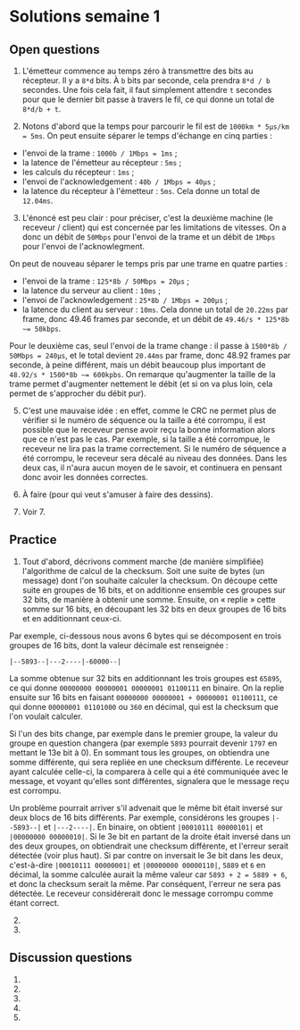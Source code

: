 # Solutions semaine 1

## Open questions

1. L'émetteur commence au temps zéro à transmettre des bits au récepteur. Il y a `8*d` bits. À `b` bits par seconde, cela prendra `8*d / b` secondes. Une fois cela fait, il faut simplement attendre `t` secondes pour que le dernier bit passe à travers le fil, ce qui donne un total de `8*d/b + t`.

2. Notons d'abord que la temps pour parcourir le fil est de `1000km * 5µs/km = 5ms`. On peut ensuite séparer le temps d'échange en cinq parties :
  - l'envoi de la trame : `1000b / 1Mbps = 1ms` ;
  - la latence de l'émetteur au récepteur : `5ms` ;
  - les calculs du récepteur : `1ms` ;
  - l'envoi de l'acknowledgement : `40b / 1Mbps = 40µs` ;
  - la latence du récepteur à l'émetteur : `5ms`.
  Cela donne un total de `12.04ms`.

3. L'énoncé est peu clair : pour préciser, c'est la deuxième machine (le receveur / client) qui est concernée par les limitations de vitesses. On a donc un débit de `50Mbps` pour l'envoi de la trame et un débit de `1Mbps` pour l'envoi de l'acknowlegment.
  
  On peut de nouveau séparer le temps pris par une trame en quatre parties :
  - l'envoi de la trame : `125*8b / 50Mbps = 20µs` ;
  - la latence du serveur au client : `10ms` ;
  - l'envoi de l'acknowledgement : `25*8b / 1Mbps = 200µs` ;
  - la latence du client au serveur : `10ms`.
  Cela donne un total de `20.22ms` par frame, donc 49.46 frames par seconde, et un débit de `49.46/s * 125*8b ~= 50kbps`.
  
  Pour le deuxième cas, seul l'envoi de la trame change : il passe à `1500*8b / 50Mbps = 240µs`, et le total devient `20.44ms` par frame, donc 48.92 frames par seconde, à peine différent, mais un débit beaucoup plus important de `48.92/s * 1500*8b ~= 600kpbs`. On remarque qu'augmenter la taille de la trame permet d'augmenter nettement le débit (et si on va plus loin, cela permet de s'approcher du débit pur).
  
5. C'est une mauvaise idée : en effet, comme le CRC ne permet plus de vérifier si le numéro de séquence ou la taille a été corrompu, il est possible que le receveur pense avoir reçu la bonne information alors que ce n'est pas le cas. Par exemple, si la taille a été corrompue, le receveur ne lira pas la trame correctement. Si le numéro de séquence a été corrompu, le receveur sera décalé au niveau des données. Dans les deux cas, il n'aura aucun moyen de le savoir, et continuera en pensant donc avoir les données correctes.

7. À faire (pour qui veut s'amuser à faire des dessins).

8. Voir 7.


## Practice

1. Tout d'abord, décrivons comment marche (de manière simplifiée) l'algorithme de calcul de la checksum. Soit une suite de bytes (un message) dont l'on souhaite calculer la checksum. On découpe cette suite en groupes de 16 bits, et on additionne ensemble ces groupes sur 32 bits, de manière à obtenir une somme. Ensuite, on « replie » cette somme sur 16 bits, en découpant les 32 bits en deux groupes de 16 bits et en additionnant ceux-ci.

  Par exemple, ci-dessous nous avons 6 bytes qui se décomposent en trois groupes de 16 bits, dont la valeur décimale est renseignée :
  
  ```|--5893--|---2----|-60000--|```
  
  La somme obtenue sur 32 bits en additionnant les trois groupes est `65895`, ce qui donne `00000000 00000001 00000001 01100111` en binaire. On la replie ensuite sur 16 bits en faisant `00000000 00000001 + 00000001 01100111`, ce qui donne `00000001 01101000` ou `360` en décimal, qui est la checksum que l'on voulait calculer.
  
  Si l'un des bits change, par exemple dans le premier groupe, la valeur du groupe en question changera (par exemple `5893` pourrait devenir `1797` en mettant le 13e bit à 0). En sommant tous les groupes, on obtiendra une somme différente, qui sera repliée en une checksum différente. Le receveur ayant calculée celle-ci, la comparera à celle qui a été communiquée avec le message, et voyant qu'elles sont différentes, signalera que le message reçu est corrompu.
  
  Un problème pourrait arriver s'il advenait que le même bit était inversé sur deux blocs de 16 bits différents. Par exemple, considérons les groupes `|--5893--|` et `|---2----|`. En binaire, on obtient `|00010111 00000101|` et `|00000000 00000010|`. Si le 3e bit en partant de la droite était inversé dans un des deux groupes, on obtiendrait une checksum différente, et l'erreur serait détectée (voir plus haut). Si par contre on inversait le 3e bit dans les deux, c'est-à-dire `|00010111 00000001|` et `|00000000 00000110|`, `5889` et `6` en décimal, la somme calculée aurait la même valeur car `5893 + 2 = 5889 + 6`, et donc la checksum serait la même. Par conséquent, l'erreur ne sera pas détectée. Le receveur considérerait donc le message corrompu comme étant correct.

2.

3.


## Discussion questions

1.

2.

3.

4.

5.

